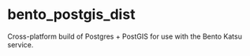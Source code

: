 # bento_postgis_dist
Cross-platform build of Postgres + PostGIS for use with the Bento Katsu service.

